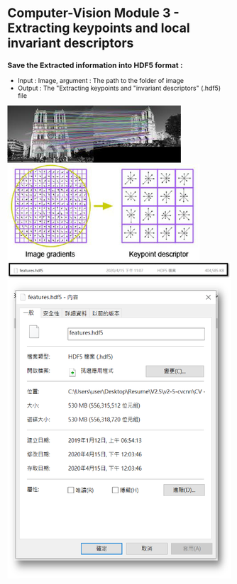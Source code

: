 # Computer-Vision Module 3 - Extracting keypoints and local invariant descriptors


### Save the Extracted information into HDF5 format :  

- Input : Image, argument : The path to the folder of image
- Output : The "Extracting keypoints and "invariant descriptors" (.hdf5) file

![image](Result_Image/SIFT.png) <br>
![image](Result_Image/SIFTExtract.png) <br>
![image](Result_Image/HDF5.jpg) <br>
![image](Result_Image/HDF5.png) <br>

